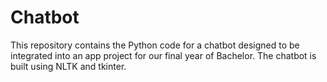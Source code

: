 # Chatbot

This repository contains the Python code for a chatbot designed to be integrated into an app project for our final year of Bachelor. The chatbot is built using NLTK and tkinter.

